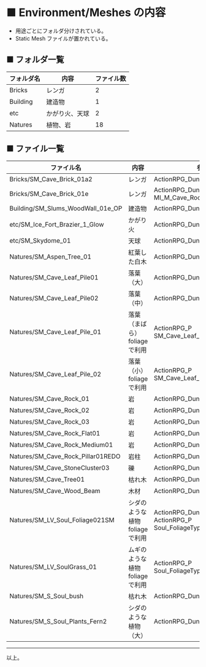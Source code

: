 # ■ Environment/Meshes の内容
* 用途ごとにフォルダ分けされている。
* Static Mesh ファイルが置かれている。

## ■ フォルダ一覧

| フォルダ名 | 内容 | ファイル数 |
| ----- | ----- | ----- |
| Bricks | レンガ | 2 |
| Building | 建造物 | 1 |
| etc | かがり火、天球 | 2 |
| Natures | 植物、岩 | 18 |

## ■ ファイル一覧

| ファイル名 | 内容 | 参照元 |
| ----- | ----- | ----- |
| Bricks/SM_Cave_Brick_01a2 | レンガ | ActionRPG_Dungeon02_Asset |
| Bricks/SM_Cave_Brick_01e | レンガ | ActionRPG_Dungeon02_Asset<br>MI_M_Cave_Rock_Bricks_Moss22 |
| Building/SM_Slums_WoodWall_01e_OP | 建造物 | ActionRPG_Dungeon02_Asset |
| etc/SM_Ice_Fort_Brazier_1_Glow | かがり火 | ActionRPG_Dungeon02_Asset |
| etc/SM_Skydome_01 | 天球 | ActionRPG_Dungeon02_Lights |
| Natures/SM_Aspen_Tree_01 | 紅葉した白木 | ActionRPG_Dungeon02_Asset |
| Natures/SM_Cave_Leaf_Pile01 | 落葉（大） | ActionRPG_Dungeon02_Asset |
| Natures/SM_Cave_Leaf_Pile02 | 落葉（中） | ActionRPG_Dungeon02_Asset |
| Natures/SM_Cave_Leaf_Pile_01 | 落葉（まばら）<br>foliage で利用 | ActionRPG_P<br>SM_Cave_Leaf_Pile_01_FoliageType |
| Natures/SM_Cave_Leaf_Pile_02 | 落葉（小）<br>foliage で利用 | ActionRPG_P<br>SM_Cave_Leaf_Pile_02_FoliageType |
| Natures/SM_Cave_Rock_01 | 岩 | ActionRPG_Dungeon02_Asset |
| Natures/SM_Cave_Rock_02 | 岩 | ActionRPG_Dungeon02_Asset |
| Natures/SM_Cave_Rock_03 | 岩 | ActionRPG_Dungeon02_Asset |
| Natures/SM_Cave_Rock_Flat01 | 岩 | ActionRPG_Dungeon02_Asset |
| Natures/SM_Cave_Rock_Medium01 | 岩 | ActionRPG_Dungeon02_Asset |
| Natures/SM_Cave_Rock_Pillar01REDO | 岩柱 | ActionRPG_Dungeon02_Asset |
| Natures/SM_Cave_StoneCluster03 | 礫 | ActionRPG_Dungeon02_Asset |
| Natures/SM_Cave_Tree01 | 枯れ木 | ActionRPG_Dungeon02_Asset |
| Natures/SM_Cave_Wood_Beam | 木材 | ActionRPG_Dungeon02_Asset |
| Natures/SM_LV_Soul_Foliage021SM | シダのような植物<br>foliage で利用 | ActionRPG_Dungeon02_Asset<br>ActionRPG_P<br>Soul_FoliageType2 |
| Natures/SM_LV_SoulGrass_01 | ムギのような植物<br>foliage で利用 | ActionRPG_P<br>Soul_FoliageType1 |
| Natures/SM_S_Soul_bush | 枯れ木 | ActionRPG_Dungeon02_Asset |
| Natures/SM_S_Soul_Plants_Fern2 | シダのような植物（大） | ActionRPG_Dungeon02_Asset |

----
以上。

